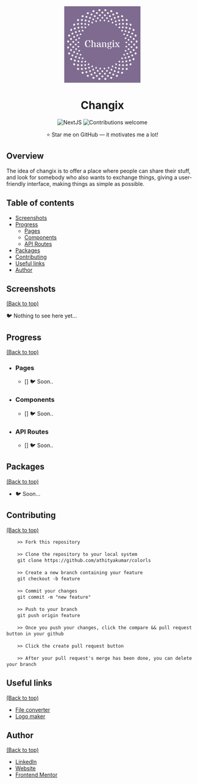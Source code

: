<div align="center">
<img width="200" src="public/images/logo.svg" alt="Changix"/>

# Changix

![NextJS](https://img.shields.io/badge/nextjs-v12.1.5-blue.svg)
![Contributions welcome](https://img.shields.io/badge/contributions-welcome-orange.svg)

:star: Star me on GitHub — it motivates me a lot!
</div>

## Overview

The idea of changix is to offer a place where people can
share their stuff, and look for somebody who also wants to exchange things,
giving a user-friendly interface, making things as simple as possible.

## Table of contents

- [Screenshots](#screenshots)
- [Progress](#progress)
  - [Pages](#pages)
  - [Components](#components)
  - [API Routes](#api-routes)
- [Packages](#packages)
- [Contributing](#contributing)
- [Useful links](#useful-links)
- [Author](#author)

## Screenshots

[(Back to top)](#table-of-contents)

:bird: Nothing to see here yet...

## Progress

[(Back to top)](#table-of-contents)

- ### Pages
  - [] :bird: Soon..

- ### Components
  - [] :bird: Soon..

- ### API Routes
  - [] :bird: Soon..

## Packages

[(Back to top)](#table-of-contents)

- :bird: Soon...

## Contributing

[(Back to top)](#table-of-contents)

```
    >> Fork this repository

    >> Clone the repository to your local system
    git clone https://github.com/athityakumar/colorls

    >> Create a new branch containing your feature
    git checkout -b feature

    >> Commit your changes
    git commit -m "new feature"

    >> Push to your branch
    git push origin feature

    >> Once you push your changes, click the compare && pull request button in your github

    >> Click the create pull request button

    >> After your pull request's merge has been done, you can delete your branch
```

## Useful links

[(Back to top)](#table-of-contents)

- [File converter](https://cloudconvert.com)
- [Logo maker](https://howtostartanllc.com/logo-maker/)

## Author

[(Back to top)](#table-of-contents)

- [LinkedIn](https://www.linkedin.com/in/romario-negreiros-8591b6214)
- [Website](https://romario-negreiros.github.io/Romario-frontend/)
- [Frontend Mentor](https://www.frontendmentor.io/profile/Romario-Negreiros)